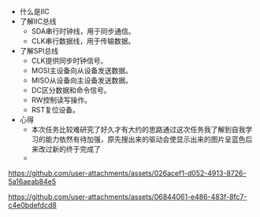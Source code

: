  - 什么是IIC
  - 了解IIC总线
       - SDA串行时钟线，用于同步通信。
       - CLK串行数据线，用于传输数据。
  - 了解SPI总线  
       - CLK提供同步时钟信号。
       - MOSI主设备向从设备发送数据。
       - MISO从设备向主设备发送数据。
       - DC区分数据和命令信号。
       - RW控制读写操作。
       - RST复位设备。
  - 心得
       - 本次任务比较难研究了好久才有大约的思路通过这次任务我了解到自我学习的能力依然有待加强，原先搜出来的驱动会使显示出来的图片呈蓝色后来改过新的终于完成了
       - 

https://github.com/user-attachments/assets/026acef1-d052-4913-8726-5a16aeab84e5



https://github.com/user-attachments/assets/06844061-e486-483f-8fc7-c4e0bdefdcd8

